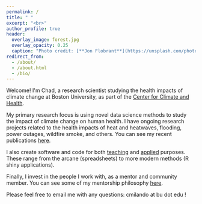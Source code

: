 ```yaml
---
permalink: /
title: " "
excerpt: "<br>"
author_profile: true
header:
  overlay_image: forest.jpg
  overlay_opacity: 0.25
  caption: "Photo credit: [**Jon Flobrant**](https://unsplash.com/photos/JU2MgHOHDsw)"
redirect_from: 
  - /about/
  - /about.html
  - /bio/
---
```


Welcome! I'm Chad, a research scientist studying the health impacts of climate change at Boston University, as part of the [Center for Climate and Health](https://sites.bu.edu/climateandhealth/).

My primary research focus is using novel data science methods to study the impact of climate change on human health. I have ongoing research projects related to the health impacts of heat and heatwaves, flooding, power outages, wildfire smoke, and others. You can see my recent publications [here](https://chadmilando.com/publications/).

I also create software and code for both [teaching](https://chadmilando.com/teaching/) and [applied](https://chadmilando.com/tools/) purposes. These range from the arcane (spreadsheets) to more modern methods (R shiny applications).

Finally, I invest in the people I work with, as a mentor and community member. You can see some of my mentorship philosophy [here](https://chadmilando.com/mentorship/).

Please feel free to email me with any questions: cmilando at bu dot edu !